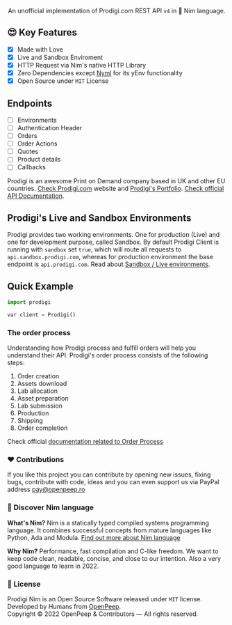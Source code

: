 <p align="center">An unofficial implementation of Prodigi.com REST API <code>v4</code> in 👑 Nim language.</p>

## 😍 Key Features
- [x] Made with Love
- [x] Live and Sandbox Enviroment
- [x] HTTP Request via Nim's native HTTP Library
- [x] Zero Dependencies except [Nyml](https://github.com/openpeep/nyml) for its yEnv functionality
- [x] Open Source under `MIT` License

## Endpoints
- [ ] Environments
- [ ] Authentication Header
- [ ] Orders
- [ ] Order Actions
- [ ] Quotes
- [ ] Product details
- [ ] Callbacks

Prodigi is an awesome Print on Demand company based in UK and other EU countries. [Check Prodigi.com](https://prodigi.com) website and [Prodigi's Portfolio](https://www.prodigi.com/download/product-range/prodigi-portfolio.pdf). [Check official API Documentation](https://www.prodigi.com/print-api/).

## Prodigi's Live and Sandbox Environments
Prodigi provides two working environments. One for production (Live) and one for development purpose, called Sandbox. By default Prodigi Client is running with `sandbox` set `true`, which will route all requests to `api.sandbox.prodigi.com`, whereas for production environment the base endpoint is `api.prodigi.com`. Read about [Sandbox / Live environments](https://www.prodigi.com/print-api/docs/reference/#environments-sandbox).

## Quick Example
```python
import prodigi

var client = Prodigi()
```


### The order process
Understanding how Prodigi process and fulfill orders will help you understand their API. Prodigi's order process consists of the following steps:
1. Order creation
2. Assets download
3. Lab allocation
4. Asset preparation
5. Lab submission
6. Production
7. Shipping
8. Order completion

Check official [documentation related to Order Process](https://www.prodigi.com/print-api/docs/reference/#the-order-process)



### ❤ Contributions
If you like this project you can contribute by opening new issues, fixing bugs, contribute with code, ideas and you can even support us via PayPal address pay@openpeep.ro

### 👑 Discover Nim language
<strong>What's Nim?</strong> Nim is a statically typed compiled systems programming language. It combines successful concepts from mature languages like Python, Ada and Modula. [Find out more about Nim language](https://nim-lang.org/)

<strong>Why Nim?</strong> Performance, fast compilation and C-like freedom. We want to keep code clean, readable, concise, and close to our intention. Also a very good language to learn in 2022.

### 🎩 License
Prodigi Nim is an Open Source Software released under `MIT` license. Developed by Humans from [OpenPeep](https://github.com/openpeep).<br>
Copyright &copy; 2022 OpenPeep & Contributors &mdash; All rights reserved.
